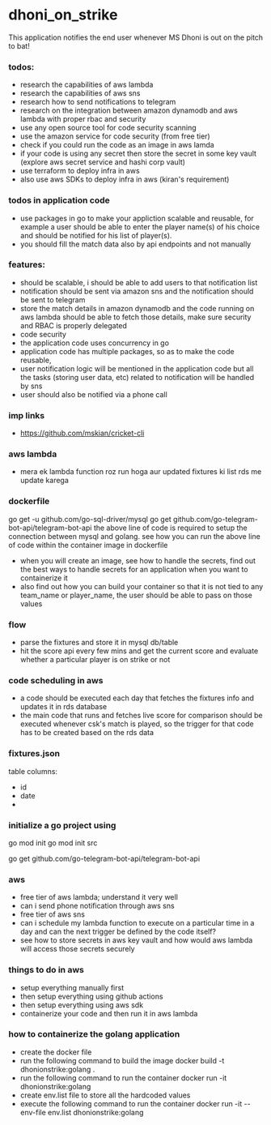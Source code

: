# dhoni_on_strike
This application notifies the end user whenever MS Dhoni is out on the pitch to bat!


### todos:
- research the capabilities of aws lambda
- research the capabilities of aws sns
- research how to send notifications to telegram
- research on the integration between amazon dynamodb and aws lambda with proper rbac and security
- use any open source tool for code security scanning 
- use the amazon service for code security (from free tier)
- check if you could run the code as an image in aws lamda
- if your code is using any secret then store the secret in some key vault (explore aws secret service and hashi corp vault)
- use terraform to deploy infra in aws
- also use aws SDKs to deploy infra in aws (kiran's requirement)

### todos in application code
- use packages in go to make your appliction scalable and reusable, for example a user should be able to enter the player name(s) of his choice and should be notified for his list of player(s). 
- you should fill the match data also by api endpoints and not manually


### features:
- should be scalable, i should be able to add users to that notification list
- notification should be sent via amazon sns and the notification should be sent to telegram
- store the match details in amazon dynamodb and the code running on aws lambda should be able to fetch those details, make sure security and RBAC is properly delegated
- code security
- the application code uses concurrency in go
- application code has multiple packages, so as to make the code reusable, 
- user notification logic will be mentioned in the application code but all the tasks (storing user data, etc) related to notification will be handled by sns
- user should also be notified via a phone call



### imp links
- https://github.com/mskian/cricket-cli


### aws lambda
- mera ek lambda function roz run hoga aur updated fixtures ki list rds me update karega


### dockerfile

go get -u github.com/go-sql-driver/mysql
go get github.com/go-telegram-bot-api/telegram-bot-api
the above line of code is required to setup the connection between mysql and golang. see how you can run the above line of code within the container image in dockerfile
- when you will create an image, see how to handle the secrets, find out the best ways to handle secrets for an application when you want to containerize it
- also find out how you can build your container so that it is not tied to any team_name or player_name, the user should be able to pass on those values



### flow 
- parse the fixtures and store it in mysql db/table
- hit the score api every few mins and get the current score and evaluate whether a particular player is on strike or not


### code scheduling in aws
- a code should be executed each day that fetches the fixtures info and updates it in rds database
- the main code that runs and fetches live score for comparison should be executed whenever csk's match is played, so the trigger for that code has to be created based on the rds data

### fixtures.json

table columns:
- id
- date
- 



### initialize a go project using
go mod init <module-name>
go mod init src

go get github.com/go-telegram-bot-api/telegram-bot-api

### aws 

- free tier of aws lambda; understand it very well
- can i send phone notification through aws sns
- free tier of aws sns
- can i schedule my lambda function to execute on a particular time in a day and can the next trigger be defined by the code itself?
- see how to store secrets in aws key vault and how would aws lambda will access those secrets securely

### things to do in aws
- setup everything manually first
- then setup everything using github actions
- then setup everything using aws sdk
- containerize your code and then run it in aws lambda


### how to containerize the golang application
- create the docker file
- run the following command to build the image
docker build -t dhonionstrike:golang .
- run the following command to run the container
docker run -it dhonionstrike:golang
- create env.list file to store all the hardcoded values
- execute the following command to run the container
docker run -it --env-file env.list dhonionstrike:golang